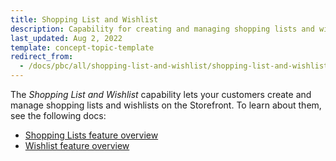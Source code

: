 ```yaml
---
title: Shopping List and Wishlist
description: Capability for creating and managing shopping lists and wishlists.
last_updated: Aug 2, 2022
template: concept-topic-template
redirect_from:
  - /docs/pbc/all/shopping-list-and-wishlist/shopping-list-and-wishlist.html
---
```


The *Shopping List and Wishlist* capability lets your customers create and manage shopping lists and wishlists on the Storefront. To learn about them, see the following docs:

* [Shopping Lists feature overview](/docs/pbc/all/shopping-list-and-wishlist/{{page.version}}/shopping-lists-feature-overview/shopping-lists-feature-overview.html)
* [Wishlist feature overview](/docs/pbc/all/shopping-list-and-wishlist/{{page.version}}/wishlist-feature-overview.html)
